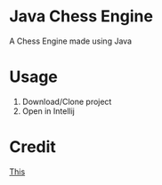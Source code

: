 # Java Chess Engine
A Chess Engine made using Java

# Usage
1. Download/Clone project
2. Open in Intellij

# Credit
[This](https://www.youtube.com/playlist?list=PLOJzCFLZdG4zk5d-1_ah2B4kqZSeIlWtt)